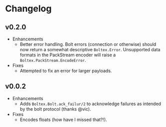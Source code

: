 # Changelog

## v0.2.0

* Enhancements
  * Better error handling. Bolt errors (connection or otherwise) should now
    return a somewhat descriptive `Boltex.Error`. Unsupported data formats
    in the PackStream encoder will raise a `Boltex.PackStream.EncodeError`.
* Fixes
  * Attempted to fix an error for larger payloads.

## v0.0.2

* Enhancements
  * Adds `Boltex.Bolt.ack_failur/2` to acknowledge failures as intended by the
    bolt protocol (thanks @vic).
* Fixes
  * Encodes floats (how have I missed that?!).
